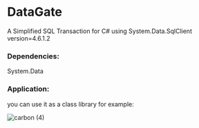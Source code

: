 # DataGate

A Simplified SQL Transaction for C# using System.Data.SqlClient version=4.6.1.2

### Dependencies:
System.Data

### Application:
you can use it as a class library for example:

![carbon (4)](https://user-images.githubusercontent.com/42990222/112099222-b4a5ed00-8bd5-11eb-956e-59006e51c798.png)
